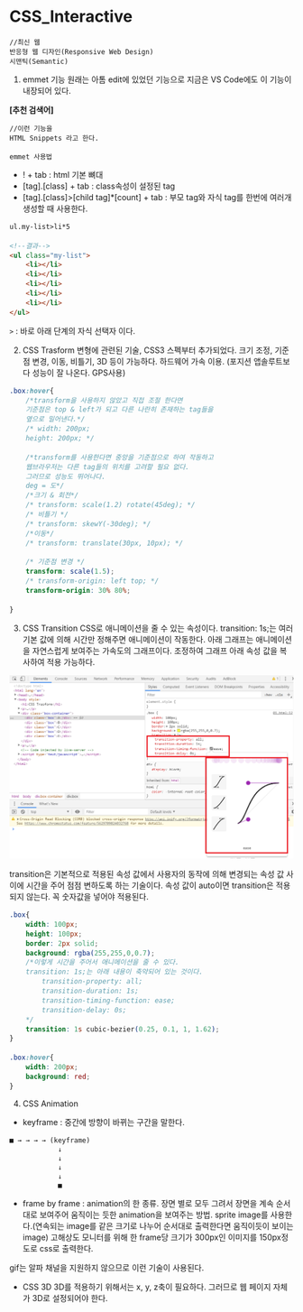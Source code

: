 CSS_Interactive
====================================================
```
//최신 웹
반응형 웹 디자인(Responsive Web Design)
시맨틱(Semantic)
```

1) emmet 기능
원래는 아톰 edit에 있었던 기능으로 지금은 VS Code에도 이 기능이 내장되어 있다.

**[추천 검색어]**
```
//이런 기능을
HTML Snippets 라고 한다.

emmet 사용법
```

- ! + tab : html 기본 뼈대
- [tag].[class] + tab : class속성이 설정된 tag
- [tag].[class]>[child tag]*[count] + tab : 부모 tag와 자식 tag를 한번에 여러개 생성할 때 사용한다.
```html
ul.my-list>li*5

<!--결과-->
<ul class="my-list">
    <li></li>
    <li></li>
    <li></li>
    <li></li>
    <li></li>
</ul>

```
`>` : 바로 아래 단계의 자식 선택자 이다.

2) CSS Trasform
변형에 관련된 기술, CSS3 스펙부터 추가되었다. 크기 조정, 기준점 변경, 이동, 비틀기, 3D 등이 가능하다. 하드웨어 가속 이용. (포지션 앱솔루트보다 성능이 잘 나온다. GPS사용)
```css
.box:hover{
    /*transform을 사용하지 않았고 직접 조절 한다면
    기준점은 top & left가 되고 다른 나란히 존재하는 tag들을
    옆으로 밀어낸다.*/
    /* width: 200px;
    height: 200px; */

    /*transform를 사용한다면 중앙을 기준점으로 하여 작동하고 
    웹브라우저는 다른 tag들의 위치를 고려할 필요 없다.
    그러므로 성능도 뛰어나다.
    deg = 도*/
    /*크기 & 회전*/
    /* transform: scale(1.2) rotate(45deg); */
    /* 비틀기 */
    /* transform: skewY(-30deg); */
    /*이동*/
    /* transform: translate(30px, 10px); */

    /* 기준점 변경 */
    transform: scale(1.5);
    /* transform-origin: left top; */
    transform-origin: 30% 80%;

}
```
3) CSS Transition
CSS로 애니메이션을 줄 수 있는 속성이다.
transition: 1s;는 여러 기본 값에 의해 시간만 정해주면 애니메이션이 작동한다.
아래 그래프는 애니메이션을 자연스럽게 보여주는 가속도의 그래프이다. 조정하여 그래프 아래 속성 값을 복사하여 적용 가능하다.
<img src="./image/51.png">

transition은 기본적으로 적용된 속성 값에서 사용자의 동작에 의해 변경되는 속성 값 사이에 시간을 주어 점점 변하도록 하는 기술이다.
속성 값이 auto이면 transition은 적용되지 않는다. 꼭 숫자값을 넣어야 적용된다.
```css
.box{
    width: 100px;
    height: 100px;
    border: 2px solid;
    background: rgba(255,255,0,0.7);
    /*이렇게 시간을 주어서 애니메이션을 줄 수 있다.
    transition: 1s;는 아래 내용이 축약되어 있는 것이다.
        transition-property: all;
        transition-duration: 1s;
        transition-timing-function: ease;
        transition-delay: 0s;
    */
    transition: 1s cubic-bezier(0.25, 0.1, 1, 1.62);
}

.box:hover{
    width: 200px;
    background: red;
}
```

4) CSS Animation
- keyframe : 중간에 방향이 바뀌는 구간을 말한다.
```
■ → → → → (keyframe)
            ↓
            ↓
            ↓
            ↓
            ■
```
- frame by frame : animation의 한 종류. 장면 별로 모두 그려서 장면을 계속 순서대로 보여주어 움직이는 듯한 animation을 보여주는 방법. sprite image를 사용한다.(연속되는 image를 같은 크기로 나누어 순서대로 출력한다면 움직이듯이 보이는 image)
고해상도 모니터를 위해 한 frame당 크기가 300px인 이미지를 150px정도로 css로 출력한다.

gif는 알파 채널을 지원하지 않으므로 이런 기술이 사용된다.

- CSS 3D
3D를 적용하기 위해서는 x, y, z축이 필요하다. 그러므로 웹 페이지 자체가 3D로 설정되어야 한다.

